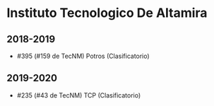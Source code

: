 # Instituto Tecnologico De Altamira

## 2018-2019

- #395 (#159 de TecNM) Potros (Clasificatorio)

## 2019-2020

- #235 (#43 de TecNM) TCP (Clasificatorio)


